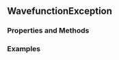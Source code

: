## <a id="Psience.Wavefun.Wavefunctions.WavefunctionException">WavefunctionException</a>


### Properties and Methods


### Examples


